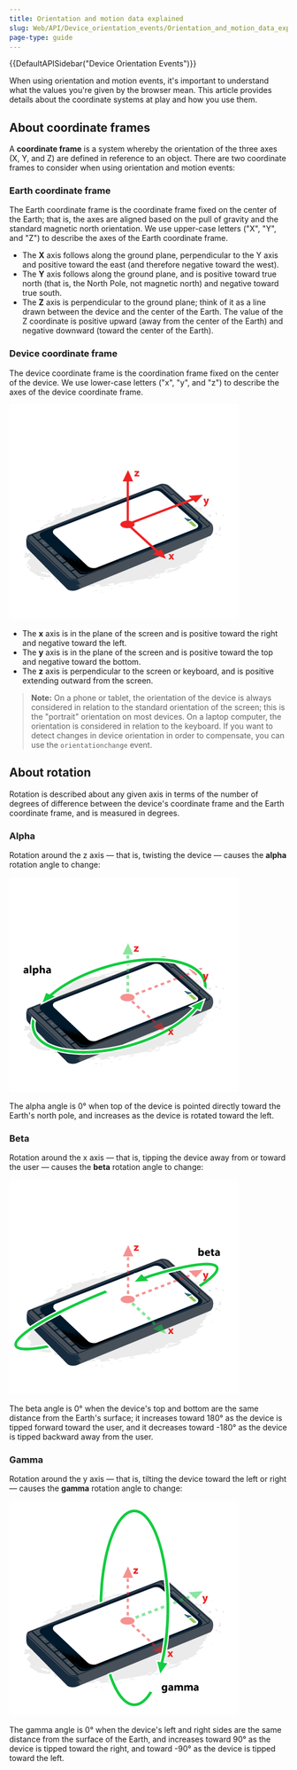 ```yaml
---
title: Orientation and motion data explained
slug: Web/API/Device_orientation_events/Orientation_and_motion_data_explained
page-type: guide
---
```


{{DefaultAPISidebar("Device Orientation Events")}}

When using orientation and motion events, it's important to understand what the values you're given by the browser mean. This article provides details about the coordinate systems at play and how you use them.

## About coordinate frames

A **coordinate frame** is a system whereby the orientation of the three axes (X, Y, and Z) are defined in reference to an object. There are two coordinate frames to consider when using orientation and motion events:

### Earth coordinate frame

The Earth coordinate frame is the coordinate frame fixed on the center of the Earth; that is, the axes are aligned based on the pull of gravity and the standard magnetic north orientation. We use upper-case letters ("X", "Y", and "Z") to describe the axes of the Earth coordinate frame.

- The **X** axis follows along the ground plane, perpendicular to the Y axis and positive toward the east (and therefore negative toward the west).
- The **Y** axis follows along the ground plane, and is positive toward true north (that is, the North Pole, not magnetic north) and negative toward true south.
- The **Z** axis is perpendicular to the ground plane; think of it as a line drawn between the device and the center of the Earth. The value of the Z coordinate is positive upward (away from the center of the Earth) and negative downward (toward the center of the Earth).

### Device coordinate frame

The device coordinate frame is the coordination frame fixed on the center of the device. We use lower-case letters ("x", "y", and "z") to describe the axes of the device coordinate frame.

![Drawing representing three axes of a mobile device](axes.png)

- The **x** axis is in the plane of the screen and is positive toward the right and negative toward the left.
- The **y** axis is in the plane of the screen and is positive toward the top and negative toward the bottom.
- The **z** axis is perpendicular to the screen or keyboard, and is positive extending outward from the screen.

> **Note:** On a phone or tablet, the orientation of the device is always considered in relation to the standard orientation of the screen; this is the "portrait" orientation on most devices. On a laptop computer, the orientation is considered in relation to the keyboard. If you want to detect changes in device orientation in order to compensate, you can use the `orientationchange` event.

## About rotation

Rotation is described about any given axis in terms of the number of degrees of difference between the device's coordinate frame and the Earth coordinate frame, and is measured in degrees.

### Alpha

Rotation around the z axis — that is, twisting the device — causes the **alpha** rotation angle to change:

![Positive beta pitches the device outward from the screen.](alpha.png)

The alpha angle is 0° when top of the device is pointed directly toward the Earth's north pole, and increases as the device is rotated toward the left.

### Beta

Rotation around the x axis — that is, tipping the device away from or toward the user — causes the **beta** rotation angle to change:

![Positive beta pitches the device forward toward the user.](beta2.png)

The beta angle is 0° when the device's top and bottom are the same distance from the Earth's surface; it increases toward 180° as the device is tipped forward toward the user, and it decreases toward -180° as the device is tipped backward away from the user.

### Gamma

Rotation around the y axis — that is, tilting the device toward the left or right — causes the **gamma** rotation angle to change:

![Positive beta pitches the device forward toward the top.](gamma.png)

The gamma angle is 0° when the device's left and right sides are the same distance from the surface of the Earth, and increases toward 90° as the device is tipped toward the right, and toward -90° as the device is tipped toward the left.
